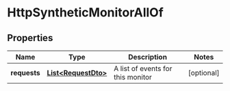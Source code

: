 

# HttpSyntheticMonitorAllOf


## Properties

| Name | Type | Description | Notes |
|------------ | ------------- | ------------- | -------------|
|**requests** | [**List&lt;RequestDto&gt;**](RequestDto.md) | A list of events for this monitor |  [optional] |



